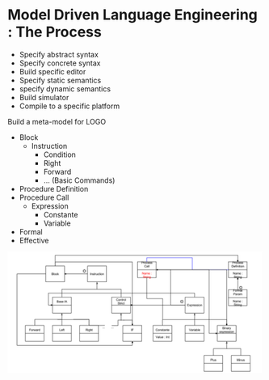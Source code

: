 # Model Driven Language Engineering : The Process

* Specify abstract syntax
* Specify concrete syntax
* Build specific editor
* Specify static semantics
* specify dynamic semantics
* Build simulator
* Compile to a specific platform

Build a meta-model for LOGO

* Block
    * Instruction
        * Condition
        * Right
        * Forward
        * ... (Basic Commands)
* Procedure Definition
* Procedure Call
    * Expression
        * Constante
        * Variable
* Formal
* Effective

![Image](schema_meta-model.png)
